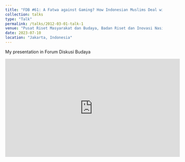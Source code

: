 ```yaml
---
title: "FDB #61: A Fatwa against Gaming? How Indonesian Muslims Deal with Online Games and Islamophobia"
collection: talks
type: "Talk"
permalink: /talks/2012-03-01-talk-1
venue: "Pusat Riset Masyarakat dan Budaya, Badan Riset dan Inovasi Nasional"
date: 2023-07-10
location: "Jakarta, Indonesia"
---
```


My presentation in Forum Diskusi Budaya

<iframe width="560" height="315" src="https://www.youtube.com/embed/-0hFtjJUASQ?si=7cGsISANId3BXKj-" title="YouTube video player" frameborder="0" allow="accelerometer; autoplay; clipboard-write; encrypted-media; gyroscope; picture-in-picture; web-share" allowfullscreen></iframe>

